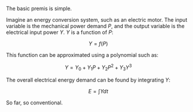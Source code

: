 The basic premis is simple. 

Imagine an energy conversion system, such as an electric motor. 
The input variable is the mechanical power demand $P$, and the output variable is the electrical input power $Y$. 
$Y$ is a function of $P$: 

$$ Y=f(P) $$

This function can be approximated using a polynomial such as:

$$ Y = Y_0 + Y_1 P + Y_2 P^2 + Y_3 Y^3 $$

The overall electrical energy demand can be found by integrating $Y$:

$$ E = \int Y dt $$

So far, so conventional. 
